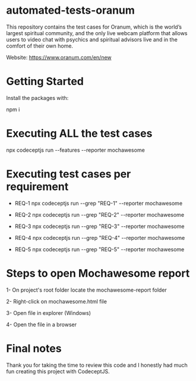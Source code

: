 # automated-tests-oranum
This repository contains the test cases for Oranum, which is the world’s largest spiritual community, and the only live webcam platform that allows users to video chat with psychics and spiritual advisors live and in the comfort of their own home.

Website: https://www.oranum.com/en/new 

# Getting Started
Install the packages with:

npm i

# Executing ALL the test cases
npx codeceptjs run --features --reporter mochawesome

# Executing test cases per requirement 

- REQ-1
npx codeceptjs run --grep "REQ-1" --reporter mochawesome

- REQ-2
npx codeceptjs run --grep "REQ-2" --reporter mochawesome

- REQ-3
npx codeceptjs run --grep "REQ-3" --reporter mochawesome

- REQ-4
npx codeceptjs run --grep "REQ-4" --reporter mochawesome

- REQ-5
npx codeceptjs run --grep "REQ-5" --reporter mochawesome

# Steps to open Mochawesome report

1- On project's root folder locate the mochawesome-report folder

2- Right-click on mochawesome.html file

3- Open file in explorer (Windows)

4- Open the file in a browser


# Final notes
Thank you for taking the time to review this code and I honestly had much fun creating this project with CodeceptJS.